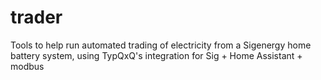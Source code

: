 # trader
Tools to help run automated trading of electricity from a Sigenergy home battery system, using TypQxQ's integration for Sig + Home Assistant + modbus 
